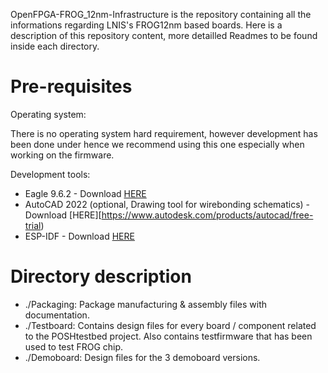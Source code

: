 OpenFPGA-FROG_12nm-Infrastructure is the repository containing all the informations regarding LNIS's FROG12nm based boards.
Here is a description of this repository content, more detailled Readmes to be found inside each directory.

# Pre-requisites

Operating system:

There is no operating system hard requirement, however development has been done under <complete OS> hence we recommend using this one especially when working on the firmware.

Development tools:

- Eagle 9.6.2 - Download [HERE](http://eagle.autodesk.com/eagle/software-versions/50)
- AutoCAD 2022 (optional, Drawing tool for wirebonding schematics)  - Download [HERE][https://www.autodesk.com/products/autocad/free-trial)
- ESP-IDF <Version to confirm> - Download [HERE](https://docs.espressif.com/projects/esp-idf/en/latest/esp32/get-started/index.html)

# Directory description

 - ./Packaging: Package manufacturing & assembly files with documentation.
 - ./Testboard: Contains design files for every board / component related to the POSHtestbed project. Also contains testfirmware that has been used to test FROG chip.
 - ./Demoboard: Design files for the 3 demoboard versions.



